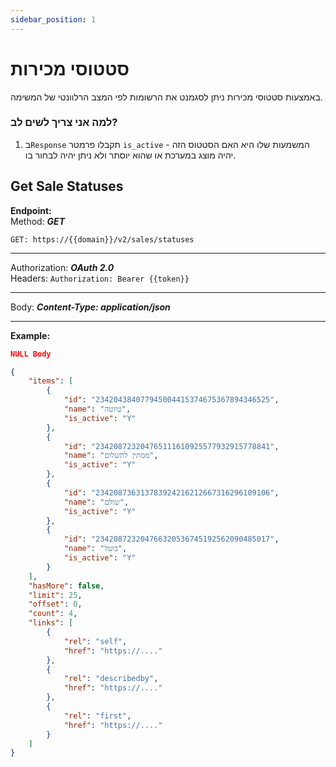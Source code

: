 ```yaml
---
sidebar_position: 1
---
```


# סטטוסי מכירות
באמצעות סטטוסי מכירות ניתן לסגמנט את הרשומות לפי המצב הרלוונטי של המשימה.  


### למה אני צריך לשים לב?
1. ב``Response`` תקבלו פרמטר ``is_active`` - המשמעות שלו היא האם הסטטוס הזה יהיה מוצג במערכת או שהוא יוסתר ולא ניתן יהיה לבחור בו.

<div class="api-docs api-sec">

## Get Sale Statuses

**Endpoint:**  
Method: ***GET***
<div class="end-point"><code>GET: https://&#123;&#123;domain&#125;&#125;/v2/sales/statuses</code></div>

***
Authorization: ***OAuth 2.0***  
Headers: ``Authorization: Bearer {{token}}``
***
Body: ***Content-Type: application/json***

***
**Example:**
```json title="Request - Status Code: 200 OK"
NULL Body
```

```json title="Response"
{
    "items": [
        {
            "id": "234204384077945004415374675367894346525",
            "name": "טיוטה",
            "is_active": "Y"
        },
        {
            "id": "234208723204765111610925577932915778841",
            "name": "ממתין לתשלום",
            "is_active": "Y"
        },
        {
            "id": "234208736313783924216212667316296109106",
            "name": "שולם",
            "is_active": "Y"
        },
        {
            "id": "234208723204766320536745192562090485017",
            "name": "בוטל",
            "is_active": "Y"
        }
    ],
    "hasMore": false,
    "limit": 25,
    "offset": 0,
    "count": 4,
    "links": [
        {
            "rel": "self",
            "href": "https://...."
        },
        {
            "rel": "describedby",
            "href": "https://...."
        },
        {
            "rel": "first",
            "href": "https://...."
        }
    ]
}
```
</div>